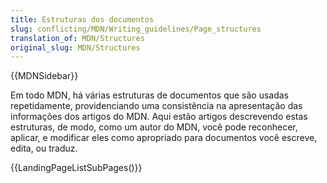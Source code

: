 ```yaml
---
title: Estruturas dos documentos
slug: conflicting/MDN/Writing_guidelines/Page_structures
translation_of: MDN/Structures
original_slug: MDN/Structures
---
```

{{MDNSidebar}}

Em todo MDN, há várias estruturas de documentos que são usadas repetidamente, providenciando uma consistência na apresentação das informações dos artigos do MDN. Aqui estão artigos descrevendo estas estruturas, de modo, como um autor do MDN, você pode reconhecer, aplicar, e modificar eles como apropriado para documentos você escreve, edita, ou traduz.

{{LandingPageListSubPages()}}

